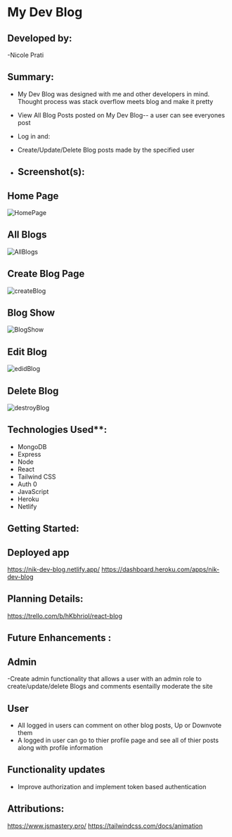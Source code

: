<!-- markdownlint-disable -->

# My Dev Blog

## Developed by:
-Nicole Prati

## Summary:
- My Dev Blog was designed with me and other developers in mind. Thought process was stack overflow meets blog and make it pretty
- View All Blog Posts posted on My Dev Blog-- a user can see everyones post
- Log in and:
- Create/Update/Delete Blog posts made by the specified user



- ## Screenshot(s):

## Home Page
![HomePage](https://github.com/nprati01/react_blog_Frontend/assets/111821724/2cce77c6-5309-4143-a888-d2c1386528ae)

## All Blogs
![AllBlogs](https://github.com/nprati01/react_blog_Frontend/assets/111821724/b52a1b9f-06d6-48e4-a820-4c49958e9122)


## Create Blog Page
![createBlog](https://github.com/nprati01/react_blog_Frontend/assets/111821724/dcf4eac4-d0d4-4470-8804-988c6b2e23a7)


## Blog Show
![BlogShow](https://github.com/nprati01/react_blog_Frontend/assets/111821724/5066cc99-c127-4d6b-b011-d8c6bcb5d357)


## Edit Blog

![edidBlog](https://github.com/nprati01/react_blog_Frontend/assets/111821724/b238d0ac-e1d2-4840-9f68-0e4a15f3745d)

## Delete Blog

![destroyBlog](https://github.com/nprati01/react_blog_Frontend/assets/111821724/c59e0e0a-1772-4a23-880e-b7e166fe024b)


## Technologies Used**:
- MongoDB
- Express
- Node
- React
- Tailwind CSS
- Auth 0
- JavaScript
- Heroku
- Netlify

## Getting Started:

 ## Deployed app
https://nik-dev-blog.netlify.app/
https://dashboard.heroku.com/apps/nik-dev-blog


## Planning Details:
https://trello.com/b/hKbhrioI/react-blog






## Future Enhancements :

## Admin
-Create admin functionality that allows a user with an admin role to create/update/delete Blogs and comments esentailly moderate the site

## User
- All logged in users can comment on other blog posts, Up or Downvote them
- A logged in user can go to thier profile page and see all of thier posts along with profile information

## Functionality updates
- Improve authorization and implement token based authentication





## Attributions:
https://www.jsmastery.pro/
https://tailwindcss.com/docs/animation
